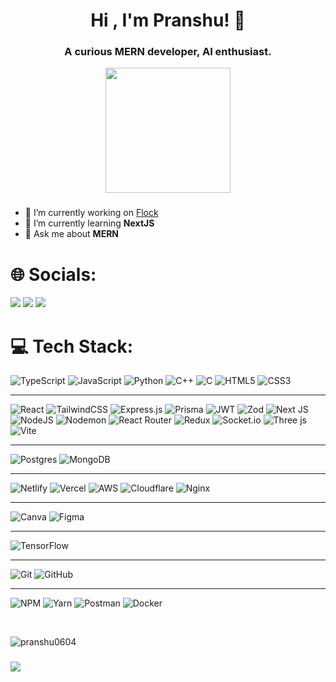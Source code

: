 <h1 align="center">Hi , I'm Pranshu! 👋</h1>
<h3 align="center">A curious MERN developer, AI enthusiast.</h3>

<div align="center">
  <img height="200" src="https://i.pinimg.com/originals/74/fa/be/74fabe0ac2588f7f052170708b5136b8.gif"  />
</div>


###
- 🔭 I’m currently working on [Flock](github.com/pranshu0604/flock)
- 🌱 I’m currently learning **NextJS**
- 💬 Ask me about **MERN**


<!-- <h3 align="left">Stars</h3> -->
<!-- <img align="left" height="180em" src="https://github-readme-stats.vercel.app/api/top-langs/?username=pranshu0604&layout=compact&theme=tokyonight" alt=pranshu0604 /> -->

<!-- <p>&nbsp;<img align="center" height="180em" src="https://github-readme-stats.vercel.app/api?username=pranshu0604&show_icons=true&locale=en&theme=tokyonight" alt="pranshu0604" /></p> -->
<!-- 
<p><img align="center" height="180em" src="https://github-readme-streak-stats.herokuapp.com/?user=pranshu0604&theme=tokyonight" alt="pranshu0604" /></p> -->

# 🌐 Socials:
<div> <a href="https://twitter.com/notoriouspran" target="_blank"><img src="https://img.shields.io/badge/Twitter-1DA1F2?style=for-the-badge&logo=twitter&logoColor=white" target="_blank"></a>
<a href="https://www.linkedin.com/in/pranshu-pandey-5889b8279" target="_blank"><img src="https://img.shields.io/badge/LinkedIn-0077B5?style=for-the-badge&logo=linkedin&logoColor=white" target="_blank"></a>
<a href = "mailto:pranshu0604@gmail.com"><img src="https://img.shields.io/badge/-Gmail-%23333?style=for-the-badge&logo=gmail&logoColor=white" target="_blank"></a>


# 💻 Tech Stack:

![TypeScript](https://img.shields.io/badge/typescript-%23007ACC.svg?style=for-the-badge&logo=typescript&logoColor=white) ![JavaScript](https://img.shields.io/badge/javascript-%23323330.svg?style=for-the-badge&logo=javascript&logoColor=%23F7DF1E) ![Python](https://img.shields.io/badge/python-3670A0?style=for-the-badge&logo=python&logoColor=ffdd54) ![C++](https://img.shields.io/badge/c++-%2300599C.svg?style=for-the-badge&logo=c%2B%2B&logoColor=white) ![C](https://img.shields.io/badge/c-%2300599C.svg?style=for-the-badge&logo=c&logoColor=white) ![HTML5](https://img.shields.io/badge/html5-%23E34F26.svg?style=for-the-badge&logo=html5&logoColor=white) ![CSS3](https://img.shields.io/badge/css3-%231572B6.svg?style=for-the-badge&logo=css3&logoColor=white)

---

![React](https://img.shields.io/badge/react-%2320232a.svg?style=for-the-badge&logo=react&logoColor=%2361DAFB) ![TailwindCSS](https://img.shields.io/badge/tailwindcss-%2338B2AC.svg?style=for-the-badge&logo=tailwind-css&logoColor=white) ![Express.js](https://img.shields.io/badge/express.js-%23404d59.svg?style=for-the-badge&logo=express&logoColor=%2361DAFB) ![Prisma](https://img.shields.io/badge/Prisma-3982CE?style=for-the-badge&logo=Prisma&logoColor=white) ![JWT](https://img.shields.io/badge/JWT-black?style=for-the-badge&logo=JSON%20web%20tokens) ![Zod](https://img.shields.io/badge/zod-%233068b7.svg?style=for-the-badge&logo=zod&logoColor=white) ![Next JS](https://img.shields.io/badge/Next-black?style=for-the-badge&logo=next.js&logoColor=white) ![NodeJS](https://img.shields.io/badge/node.js-6DA55F?style=for-the-badge&logo=node.js&logoColor=white) ![Nodemon](https://img.shields.io/badge/NODEMON-%23323330.svg?style=for-the-badge&logo=nodemon&logoColor=%BBDEAD) ![React Router](https://img.shields.io/badge/React_Router-CA4245?style=for-the-badge&logo=react-router&logoColor=white) ![Redux](https://img.shields.io/badge/redux-%23593d88.svg?style=for-the-badge&logo=redux&logoColor=white) ![Socket.io](https://img.shields.io/badge/Socket.io-black?style=for-the-badge&logo=socket.io&badgeColor=010101) ![Three js](https://img.shields.io/badge/threejs-black?style=for-the-badge&logo=three.js&logoColor=white) ![Vite](https://img.shields.io/badge/vite-%23646CFF.svg?style=for-the-badge&logo=vite&logoColor=white)

---

![Postgres](https://img.shields.io/badge/postgres-%23316192.svg?style=for-the-badge&logo=postgresql&logoColor=white) ![MongoDB](https://img.shields.io/badge/MongoDB-%234ea94b.svg?style=for-the-badge&logo=mongodb&logoColor=white)

---

![Netlify](https://img.shields.io/badge/netlify-%23000000.svg?style=for-the-badge&logo=netlify&logoColor=#00C7B7) ![Vercel](https://img.shields.io/badge/vercel-%23000000.svg?style=for-the-badge&logo=vercel&logoColor=white) ![AWS](https://img.shields.io/badge/AWS-%23FF9900.svg?style=for-the-badge&logo=amazon-aws&logoColor=white) ![Cloudflare](https://img.shields.io/badge/Cloudflare-F38020?style=for-the-badge&logo=Cloudflare&logoColor=white)
![Nginx](https://img.shields.io/badge/nginx-%23009639.svg?style=for-the-badge&logo=nginx&logoColor=white)

---

![Canva](https://img.shields.io/badge/Canva-%2300C4CC.svg?style=for-the-badge&logo=Canva&logoColor=white) ![Figma](https://img.shields.io/badge/figma-%23F24E1E.svg?style=for-the-badge&logo=figma&logoColor=white)

---

![TensorFlow](https://img.shields.io/badge/TensorFlow-%23FF6F00.svg?style=for-the-badge&logo=TensorFlow&logoColor=white)

---

![Git](https://img.shields.io/badge/git-%23F05033.svg?style=for-the-badge&logo=git&logoColor=white) ![GitHub](https://img.shields.io/badge/github-%23121011.svg?style=for-the-badge&logo=github&logoColor=white)

---

![NPM](https://img.shields.io/badge/NPM-%23CB3837.svg?style=for-the-badge&logo=npm&logoColor=white) ![Yarn](https://img.shields.io/badge/yarn-%232C8EBB.svg?style=for-the-badge&logo=yarn&logoColor=white)   ![Postman](https://img.shields.io/badge/Postman-FF6C37?style=for-the-badge&logo=postman&logoColor=white) ![Docker](https://img.shields.io/badge/docker-%230db7ed.svg?style=for-the-badge&logo=docker&logoColor=white)

<br>

<p align="left"> <img src="https://komarev.com/ghpvc/?username=pranshu0604&label=Profile%20views&color=0e75b6&style=flat" alt="pranshu0604" /> </p>

<!-- <p align="left"> <a href="https://github.com/ryo-ma/github-profile-trophy"><img src="https://github-profile-trophy.vercel.app/?username=pranshu0604&theme=tokyonight" alt="pranshu0604" /></a> </p> -->



###

<!-- <div align="center">
  <img height="200" src="https://encrypted-tbn0.gstatic.com/images?q=tbn:ANd9GcTf0bmbwK98OIKQc-kRG1AYJ8wt8xqtqcfdR2UlpuyG&s"  />
</div> -->

###

<!-- <h3 align="center">Statistics</h3>
<div align="center">
<a href="https://github.com/pranshu0604">

<!-- <img align="center" src="http://github-profile-summary-cards.vercel.app/api/cards/productive-time?username=pranshu0604&theme=2077" height="180em" /> -->
<!-- <img align="center" src="http://github-profile-summary-cards.vercel.app/api/cards/profile-details?username=pranshu0604&theme=tokyonight" height="180em" /> -->
<!-- </div> -->
<!-- <img src="https://user-images.githubusercontent.com/73097560/115834477-dbab4500-a447-11eb-908a-139a6edaec5c.gif"> -->
<!-- <h2 align="left">⚡Activity Graph:</h2>
<img align="center" src="https://github-readme-activity-graph.vercel.app/graph?username=pranshu0604&theme=react-dark"/> -->

<!-- ### 🔝 Top Contributed Repo
![](https://github-contributor-stats.vercel.app/api?username=pranshu0604&limit=5&theme=dark&combine_all_yearly_contributions=true) -->



<img src="https://raw.githubusercontent.com/Trilokia/Trilokia/379277808c61ef204768a61bbc5d25bc7798ccf1/bottom_header.svg" />

